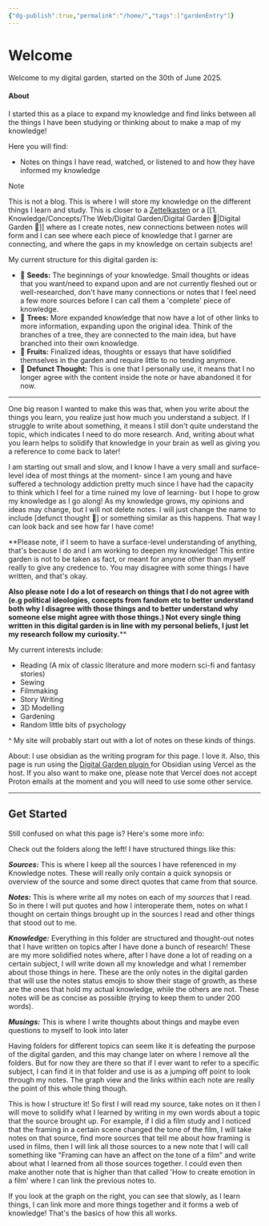 ```yaml
---
{"dg-publish":true,"permalink":"/home/","tags":["gardenEntry"]}
---
```


# Welcome
Welcome to my digital garden, started on the 30th of June 2025.
#### About
I started this as a place to expand my knowledge and find links between all the things I have been studying or thinking about to make a map of my knowledge! 

Here you will find:
- Notes on things I have read, watched, or listened to and how they have informed my knowledge

> [!Note]
> This is not a blog. This is where I will store my knowledge on the different things I learn and study. This is closer to a [Zettelkasten](https://en.wikipedia.org/wiki/Zettelkasten) or a [[1. Knowledge/Concepts/The Web/Digital Garden/Digital Garden 🌱\|Digital Garden 🌱]] where as I create notes, new connections between notes will form and I can see where each piece of knowledge that I garner are connecting, and where the gaps in my knowledge on certain subjects are! 

My current structure for this digital garden is:
- 🌱 **Seeds:** The beginnings of your knowledge. Small thoughts or ideas that you want/need to expand upon and are not currently fleshed out or well-researched, don't have many connections or notes that I feel need a few more sources before I can call them a 'complete' piece of knowledge.
- 🌳 **Trees:** More expanded knowledge that now have a lot of other links to more information, expanding upon the original idea. Think of the branches of a tree, they are connected to the main idea, but have branched into their own knowledge.
- 🍎 **Fruits:** Finalized ideas, thoughts or essays that have solidified themselves in the garden and require little to no tending anymore.
- 🥀 **Defunct Thought:** This is one that I personally use, it means that I no longer agree with the content inside the note or have abandoned it for now.

---------------------

One big reason I wanted to make this was that, when you write about the things you learn, you realize just how much you understand a subject. If I struggle to write about something, it means I still don't quite understand the topic, which indicates I need to do more research. And, writing about what you learn helps to solidify that knowledge in your brain as well as giving you a reference to come back to later!

I am starting out small and slow, and I know I have a very small and surface-level idea of most things at the moment- since I am young and have suffered a technology addiction pretty much since I have had the capacity to think which I feel for a time ruined my love of learning- but I hope to grow my knowledge as I go along! 
As my knowledge grows, my opinions and ideas may change, but I will not delete notes. I will just change the name to include [defunct thought 🥀] or something similar as this happens. That way I can look back and see how far I have come! 

**Please note, if I seem to have a surface-level understanding of anything, that's because I do and I am working to deepen my knowledge! This entire garden is not to be taken as fact, or meant for anyone other than myself really to give any credence to. You may disagree with some things I have written, and that's okay. 

**Also please note I do a lot of research on things that I do not agree with (e.g political ideologies, concepts from fandom etc to better understand both why I disagree with those things and to better understand why someone else might agree with those things.) Not every single thing written in this digital garden is in line with my personal beliefs, I just let my research follow my curiosity.****

My current interests include:
- Reading (A mix of classic literature and more modern sci-fi and fantasy stories)
- Sewing
- Filmmaking
- Story Writing
- 3D Modelling
- Gardening
- Random little bits of psychology

^ My site will probably start out with a lot of notes on these kinds of things. 

About:
I use obsidian as the writing program for this page. I love it. Also, this page is run using the [Digital Garden plugin ](https://dg-docs.ole.dev/getting-started/01-getting-started/)for Obsidian using Vercel as the host. If you also want to make one, please note that Vercel does not accept Proton emails at the moment and you will need to use some other service. 

----------------------
## Get Started
Still confused on what this page is? Here's some more info:

Check out the folders along the left! 
I have structured things like this: 


***Sources:*** This is where I keep all the sources I have referenced in my Knowledge notes. These will really only contain a quick synopsis or overview of the source and some direct quotes that came from that source.

***Notes:*** This is where write all my notes on each of my *sources* that I read. So in there I will put quotes and how I interoperate them, notes on what I thought on certain things brought up in the sources I read and other things that stood out to me. 

***Knowledge:*** Everything in this folder are structured and thought-out notes that I have written on topics after I have done a bunch of research! These are my more solidified notes where, after I have done a lot of reading on a certain subject, I will write down all my knowledge and what I remember about those things in here. These are the only notes in the digital garden that will use the notes status emojis to show their stage of growth, as these are the ones that hold my actual knowledge, while the others are not. 
These notes will be as concise as possible (trying to keep them to under 200 words).

***Musings:*** This is where I write thoughts about things and maybe even questions to myself to look into later

Having folders for different topics can seem like it is defeating the purpose of the digital garden, and this may change later on where I remove all the folders. But for now they are there so that if I ever want to refer to a specific subject, I can find it in that folder and use is as a jumping off point to look through my notes. The graph view and the links within each note are really the point of this whole thing though.

This is how I structure it! So first I will read my source, take notes on it then I will move to solidify what I learned by writing in my own words about a topic that the source brought up. For example, if I did a film study and I noticed that the framing in a certain scene changed the tone of the film, I will take notes on that source, find more sources that tell me about how framing is used in films, then I will link all those sources to a new note that I will call something like "Framing can have an affect on the tone of a film" and write about what I learned from all those sources together. 
I could even then make another note that is higher than that called 'How to create emotion in a film' where I can link the previous notes to. 

If you look at the graph on the right, you can see that slowly, as I learn things, I can link more and more things together and it forms a web of knowledge! 
That's the basics of how this all works.

